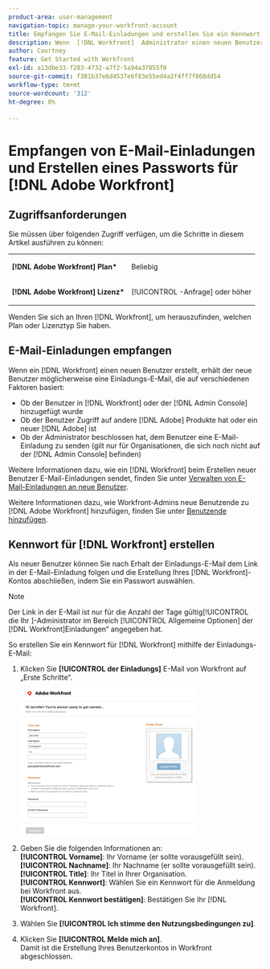 ```yaml
---
product-area: user-management
navigation-topic: manage-your-workfront-account
title: Empfangen Sie E-Mail-Einladungen und erstellen Sie ein Kennwort für [!DNL Adobe Workfront]
description: Wenn  [!DNL Workfront]  Administrator einen neuen Benutzer erstellt, erhält der neue Benutzer möglicherweise eine Einladungs-E-Mail, die auf mehreren Faktoren basiert.
author: Courtney
feature: Get Started with Workfront
exl-id: a13dbe33-f283-4732-a7f2-5a94a37855f0
source-git-commit: f381b37e6d4537e6f83e55ed4a2f4ff7f868dd54
workflow-type: tm+mt
source-wordcount: '312'
ht-degree: 0%

---
```


# Empfangen von E-Mail-Einladungen und Erstellen eines Passworts für [!DNL Adobe Workfront]

## Zugriffsanforderungen

Sie müssen über folgenden Zugriff verfügen, um die Schritte in diesem Artikel ausführen zu können:

<table style="table-layout:auto"> 
 <col> 
 </col> 
 <col> 
 </col> 
 <tbody> 
  <tr> 
   <td role="rowheader"><strong>[!DNL Adobe Workfront] Plan*</strong></td> 
   <td> <p>Beliebig</p> </td> 
  </tr> 
  <tr> 
   <td role="rowheader"><strong>[!DNL Adobe Workfront] Lizenz*</strong></td> 
   <td> <p>[!UICONTROL -Anfrage] oder höher</p> </td> 
  </tr> 
 </tbody> 
</table>

Wenden Sie sich an Ihren [!DNL Workfront], um herauszufinden, welchen Plan oder Lizenztyp Sie haben.

## E-Mail-Einladungen empfangen

Wenn ein [!DNL Workfront] einen neuen Benutzer erstellt, erhält der neue Benutzer möglicherweise eine Einladungs-E-Mail, die auf verschiedenen Faktoren basiert:

* Ob der Benutzer in [!DNL Workfront] oder der [!DNL Admin Console] hinzugefügt wurde
* Ob der Benutzer Zugriff auf andere [!DNL Adobe] Produkte hat oder ein neuer [!DNL Adobe] ist
* Ob der Administrator beschlossen hat, dem Benutzer eine E-Mail-Einladung zu senden (gilt nur für Organisationen, die sich noch nicht auf der [!DNL Admin Console] befinden)

Weitere Informationen dazu, wie ein [!DNL Workfront] beim Erstellen neuer Benutzer E-Mail-Einladungen sendet, finden Sie unter [Verwalten von E-Mail-Einladungen an neue Benutzer](../../../administration-and-setup/manage-workfront/emails/manage-email-invitations.md).

Weitere Informationen dazu, wie Workfront-Admins neue Benutzende zu [!DNL Adobe Workfront] hinzufügen, finden Sie unter [Benutzende hinzufügen](../../../administration-and-setup/add-users/create-and-manage-users/add-users.md).

## Kennwort für [!DNL Workfront] erstellen

Als neuer Benutzer können Sie nach Erhalt der Einladungs-E-Mail dem Link in der E-Mail-Einladung folgen und die Erstellung Ihres [!DNL Workfront]-Kontos abschließen, indem Sie ein Passwort auswählen.

>[!NOTE]
>
>Der Link in der E-Mail ist nur für die Anzahl der Tage gültig[!UICONTROL &#x200B; die Ihr &#x200B;]-Administrator im Bereich [!UICONTROL Allgemeine Optionen] der [!DNL Workfront]Einladungen“ angegeben hat.

So erstellen Sie ein Kennwort für [!DNL Workfront] mithilfe der Einladungs-E-Mail:

1. Klicken Sie **[!UICONTROL der Einladungs]** E-Mail von Workfront auf „Erste Schritte“.

   ![Bildschirm „Neuer Benutzer“ aus E-Mail-Einladung](assets/new-user-screen-from-invitation-adobe-350x292.png)

1. Geben Sie die folgenden Informationen an:\
   **[!UICONTROL Vorname]**: Ihr Vorname (er sollte vorausgefüllt sein).\
   **[!UICONTROL Nachname]**: Ihr Nachname (er sollte vorausgefüllt sein).\
   **[!UICONTROL Title]**: Ihr Titel in Ihrer Organisation.\
   **[!UICONTROL Kennwort]**: Wählen Sie ein Kennwort für die Anmeldung bei Workfront aus.\
   **[!UICONTROL Kennwort bestätigen]**: Bestätigen Sie Ihr [!DNL Workfront].

1. Wählen Sie **[!UICONTROL Ich stimme den Nutzungsbedingungen zu]**.
1. Klicken Sie **[!UICONTROL Melde mich an]**.\
   Damit ist die Erstellung Ihres Benutzerkontos in Workfront abgeschlossen.
